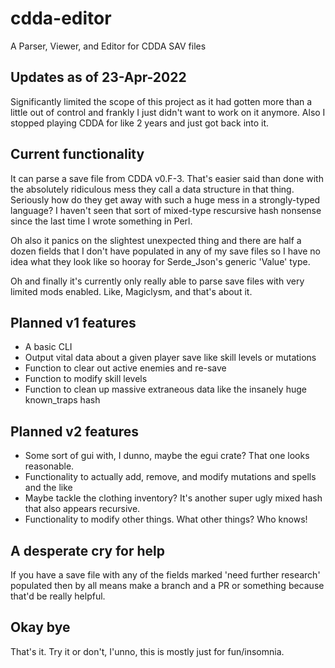 # cdda-editor
A Parser, Viewer, and Editor for CDDA SAV files

## Updates as of 23-Apr-2022
Significantly limited the scope of this project as it had gotten more than a little out of control 
and frankly I just didn't want to work on it anymore.  Also I stopped playing CDDA for like 2 years 
and just got back into it.

## Current functionality
It can parse a save file from CDDA v0.F-3.  That's easier said than done with the absolutely ridiculous 
mess they call a data structure in that thing.  Seriously how do they get away with such a huge mess 
in a strongly-typed language?  I haven't seen that sort of mixed-type rescursive hash nonsense since 
the last time I wrote something in Perl.

Oh also it panics on the slightest unexpected thing and there are half a dozen fields that I don't
have populated in any of my save files so I have no idea what they look like so hooray for Serde_Json's 
generic 'Value' type.

Oh and finally it's currently only really able to parse save files with very limited mods enabled.  Like, 
Magiclysm, and that's about it.

## Planned v1 features
- A basic CLI
- Output vital data about a given player save like skill levels or mutations
- Function to clear out active enemies and re-save
- Function to modify skill levels
- Function to clean up massive extraneous data like the insanely huge known_traps hash

## Planned v2 features
- Some sort of gui with, I dunno, maybe the egui crate?  That one looks reasonable.
- Functionality to actually add, remove, and modify mutations and spells and the like
- Maybe tackle the clothing inventory?  It's another super ugly mixed hash that also appears recursive.
- Functionality to modify other things.  What other things?  Who knows!

## A desperate cry for help
If you have a save file with any of the fields marked 'need further research' populated then by all means
make a branch and a PR or something because that'd be really helpful.

## Okay bye
That's it.  Try it or don't, I'unno, this is mostly just for fun/insomnia.
